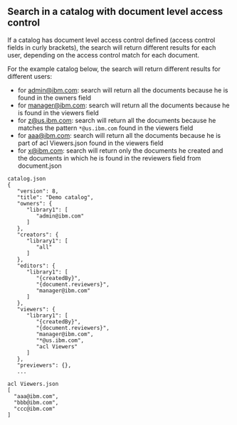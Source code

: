 ## Search in a catalog with document level access control

If a catalog has document level access control defined (access control fields in curly brackets), the search will return different results for each user, depending on the access control match for each document. 


For the example catalog below, the search will return different results for different users:
- for admin@ibm.com: search will return all the documents because he is found in the owners field
- for manager@ibm.com: search will return all the documents because he is found in the viewers field
- for z@us.ibm.com: search will return all the documents because he matches the pattern ```*@us.ibm.com``` found in the viewers field
- for aaa@ibm.com: search will return all the documents because he is part of acl Viewers.json found in the viewers field
- for x@ibm.com: search will return only the documents he created and the documents in which he is found in the reviewers field from document.json

```
catalog.json
{
   "version": 8,
   "title": "Demo catalog",
   "owners": {
      "library1": [
         "admin@ibm.com"
      ]
   },
   "creators": {
      "library1": [
         "all"
      ]
   },
   "editors": {
      "library1": [
         "{createdBy}",
         "{document.reviewers}",
         "manager@ibm.com"
      ]
   },
   "viewers": {
      "library1": [
         "{createdBy}",
         "{document.reviewers}",
         "manager@ibm.com",
         "*@us.ibm.com",
         "acl Viewers"
      ]
   },
   "previewers": {},
   ...
```

```
acl Viewers.json
[
  "aaa@ibm.com",
  "bbb@ibm.com",
  "ccc@ibm.com"
]
```
